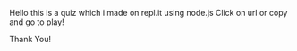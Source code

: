 Hello this is a quiz which i made on repl.it using node.js
Click on url or copy and go to play! 

Thank You!